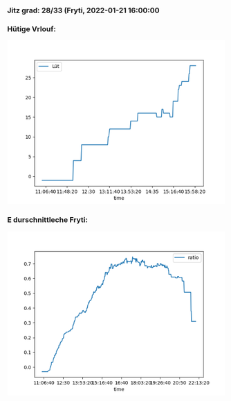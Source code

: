### Jitz grad: 28/33 (Fryti, 2022-01-21 16:00:00

### Hütige Vrlouf:
![Graph](Today.png)

### E durschnittleche Fryti:
![Graph](Fryti.png)